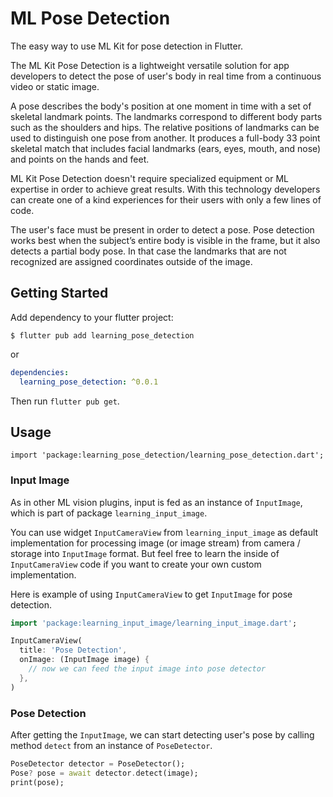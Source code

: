 # ML Pose Detection

The easy way to use ML Kit for pose detection in Flutter.

The ML Kit Pose Detection is a lightweight versatile solution for app developers to detect the pose of user's body in real time from a continuous video or static image. 

A pose describes the body's position at one moment in time with a set of skeletal landmark points. The landmarks correspond to different body parts such as the shoulders and hips. The relative positions of landmarks can be used to distinguish one pose from another. It produces a full-body 33 point skeletal match that includes facial landmarks (ears, eyes, mouth, and nose) and points on the hands and feet. 

ML Kit Pose Detection doesn't require specialized equipment or ML expertise in order to achieve great results. With this technology developers can create one of a kind experiences for their users with only a few lines of code.

The user's face must be present in order to detect a pose. Pose detection works best when the subject’s entire body is visible in the frame, but it also detects a partial body pose. In that case the landmarks that are not recognized are assigned coordinates outside of the image.

## Getting Started

Add dependency to your flutter project:

```
$ flutter pub add learning_pose_detection
```

or

```yaml
dependencies:
  learning_pose_detection: ^0.0.1
```

Then run `flutter pub get`.

## Usage

```
import 'package:learning_pose_detection/learning_pose_detection.dart';
```

### Input Image

As in other ML vision plugins, input is fed as an instance of `InputImage`, which is part of package  `learning_input_image`. 

You can use widget `InputCameraView` from `learning_input_image` as default implementation for processing image (or image stream) from camera / storage into `InputImage` format. But feel free to learn the inside of `InputCameraView` code if you want to create your own custom implementation.

Here is example of using `InputCameraView` to get `InputImage` for pose detection.

```dart
import 'package:learning_input_image/learning_input_image.dart';

InputCameraView(
  title: 'Pose Detection',
  onImage: (InputImage image) {
    // now we can feed the input image into pose detector
  },
)
```

### Pose Detection

After getting the `InputImage`, we can start detecting user's pose by calling method `detect` from an instance of `PoseDetector`.

```dart
PoseDetector detector = PoseDetector();
Pose? pose = await detector.detect(image);
print(pose);
```

